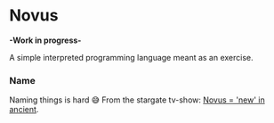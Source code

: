 # Novus

**-Work in progress-**

A simple interpreted programming language meant as an exercise.

### Name
Naming things is hard 😅 From the stargate tv-show: [Novus = 'new' in ancient](https://stargate.fandom.com/wiki/Novus).
